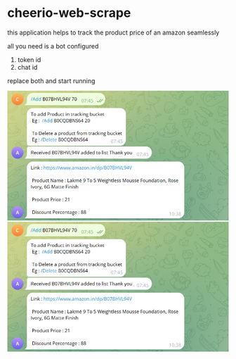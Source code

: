 # cheerio-web-scrape

this application helps to track the product price of an amazon seamlessly

all you need is a bot configured

1. token id
2. chat id

replace both and start running

![Alt text](/Assets/amazon.png)
![Alt text](/Assets/flipkart.png)
